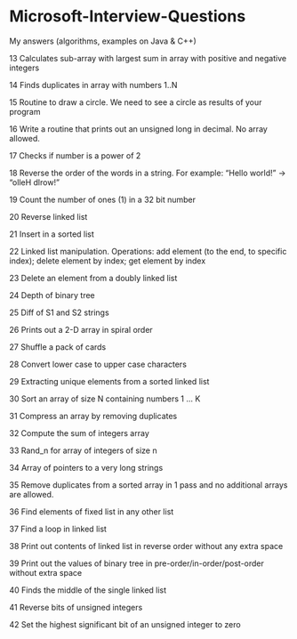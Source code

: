 ﻿# Microsoft-Interview-Questions
My answers (algorithms, examples on Java &amp; C++)



13	Calculates sub-array with largest sum in array with positive and negative integers

14	Finds duplicates in array with numbers 1..N 

15	Routine to draw a circle. We need to see a circle as results of your program 

16	Write a routine that prints out an unsigned long in decimal. No array allowed. 

17	Checks if number is a power of 2 

18	Reverse the order of the words in a string. For example: “Hello world!” -> “olleH dlrow!”

19	Count the number of ones (1) in a 32 bit number

20	Reverse linked list

21	Insert in a sorted list

22	Linked list manipulation. Operations: add element (to the end, to specific index); delete element by index; get element by index

23	Delete an element from a doubly linked list

24	Depth of binary tree

25	Diff of S1 and S2 strings

26	Prints out a 2-D array in spiral order

27	Shuffle a pack of cards

28	Convert lower case to upper case characters

29	Extracting unique elements from a sorted linked list

30	Sort an array of size N containing numbers 1 ... K

31	Compress an array by removing duplicates

32	Compute the sum of integers array

33	Rand_n for array of integers of size n

34	Array of pointers to a very long strings

35	Remove duplicates from a sorted array in 1 pass and no additional arrays are allowed.

36	Find elements of fixed list in any other list

37	Find a loop in linked list

38	Print out contents of linked list in reverse order without any extra space

39	Print out the values of binary tree in pre-order/in-order/post-order without extra space

40	Finds the middle of the single linked list

41	Reverse bits of unsigned integers

42	Set the highest significant bit of an unsigned integer to zero
